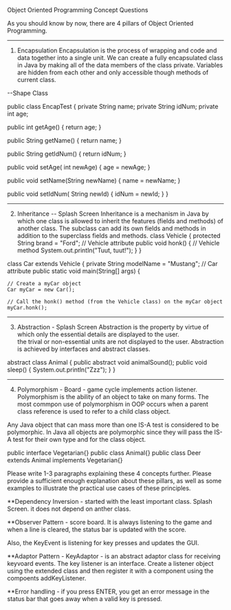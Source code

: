 Object Oriented Programming Concept Questions

As you should know by now, there are 4 pillars of Object Oriented Programming.

********************
1. Encapsulation
Encapsulation is the process of wrapping and code and data together into a single unit.  We can create a 
fully encapsulated class in Java by making all of the data members of the class private.  Variables
are hidden from each other and only accessible though methods of current class. 

--Shape Class

public class EncapTest {
   private String name;
   private String idNum;
   private int age;

   public int getAge() {
      return age;
   }

   public String getName() {
      return name;
   }

   public String getIdNum() {
      return idNum;
   }

   public void setAge( int newAge) {
      age = newAge;
   }

   public void setName(String newName) {
      name = newName;
   }

   public void setIdNum( String newId) {
      idNum = newId;
   }
}

********************
2. Inheritance -- Splash Screen
Inheritance is a mechanism in Java by which one class is allowed to inherit the features (fields and methods)
of another class.  The subclass can add its own fields and methods in addition to the superclass fields
and methods. 
class Vehicle {
  protected String brand = "Ford";        // Vehicle attribute
  public void honk() {                    // Vehicle method
    System.out.println("Tuut, tuut!");
  }
}

class Car extends Vehicle {
  private String modelName = "Mustang";    // Car attribute
  public static void main(String[] args) {

    // Create a myCar object
    Car myCar = new Car();

    // Call the honk() method (from the Vehicle class) on the myCar object
    myCar.honk();
********************
3. Abstraction - Splash Screen
Abstraction is the property by virtue of which only the essential details are displayed to the user.  
the trival or non-essential units are not displayed to the user. Abstraction is achieved by interfaces
and abstract classes.  

abstract class Animal {
  public abstract void animalSound();
  public void sleep() {
    System.out.println("Zzz");
  }
}

********************
4. Polymorphism - Board - game cycle implements action listener. 
Polymorphism is the ability of an object to take on many forms.  The most commpon use of polymorphism
in OOP occurs when a parent class reference is used to refer to a child class object.

Any Java object that can mass more than one IS-A test is considered to be polymorphic. In Java
all objects are polymorphic since they will pass the IS-A test for their own type and for the class
object. 
   
public interface Vegetarian{}
public class Animal{}
public class Deer extends Animal implements Vegetarian{}





Please write 1-3 paragraphs explaining these 4 concepts further.  Please provide a sufficient enough explanation about these pillars, as well as some examples to illustrate the practical use cases of these principles.  

**Dependency Inversion - started with the least important class.  Splash Screen.  it does not depend on 
anther class.  

**Observer Pattern - score board.  It is always listening to the game and when a line is cleared, the 
status bar is updated with the score. 

Also, the KeyEvent is listening for key presses and updates the GUI. 

**Adaptor Pattern - 
KeyAdaptor - is an abstract adaptor class for receiving keyvoard events.  The key listener
is an interface.  Create a listener object using the extended class and then register it with a component
using the compoents addKeyListener. 

**Error handling - if you press ENTER, you get an error message in the status bar that 
goes away when a valid key is pressed. 

